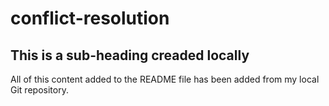 # conflict-resolution

## This is a sub-heading creaded locally

All of this content added to the README file has been added from my local Git repository.
